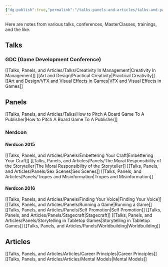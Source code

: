 ```yaml
---
{"dg-publish":true,"permalink":"/talks-panels-and-articles/talks-and-panels/","tags":["talks","landing"],"noteIcon":1}
---
```



Here are notes from various talks, conferences, MasterClasses, trainings, and the like. 

## Talks

### GDC (Game Development Conference)
[[Talks, Panels, and Articles/Talks/Creativity In Management\|Creativity In Management]]
[[Art and Design/Practical Creativity\|Practical Creativity]]
[[Art and Design/VFX and Visual Effects in Games\|VFX and Visual Effects in Games]]



## Panels

[[Talks, Panels, and Articles/Talks/How to Pitch A Board Game To A Publisher\|How to Pitch A Board Game To A Publisher]]

### Nerdcon

#### Nerdcon 2015
[[Talks, Panels, and Articles/Panels/Embettering Your Craft\|Embettering Your Craft]]
[[Talks, Panels, and Articles/Panels/The Moral Responsibility of the Storyteller\|The Moral Responsibility of the Storyteller]]
[[Talks, Panels, and Articles/Panels/Sex Scenes\|Sex Scenes]]
[[Talks, Panels, and Articles/Panels/Tropes and Misinformation\|Tropes and Misinformation]]

#### Nerdcon 2016
[[Talks, Panels, and Articles/Panels/Finding Your Voice\|Finding Your Voice]]
[[Talks, Panels, and Articles/Panels/Running a Game\|Running a Game]]
[[Talks, Panels, and Articles/Panels/Self Promotion\|Self Promotion]]
[[Talks, Panels, and Articles/Panels/Stagecraft\|Stagecraft]]
[[Talks, Panels, and Articles/Panels/Storytelling in Tabletop Games\|Storytelling in Tabletop Games]]
[[Talks, Panels, and Articles/Panels/Worldbuilding\|Worldbuilding]]


## Articles

[[Talks, Panels, and Articles/Articles/Career Principles\|Career Principles]]
[[Talks, Panels, and Articles/Articles/Mental Models\|Mental Models]]